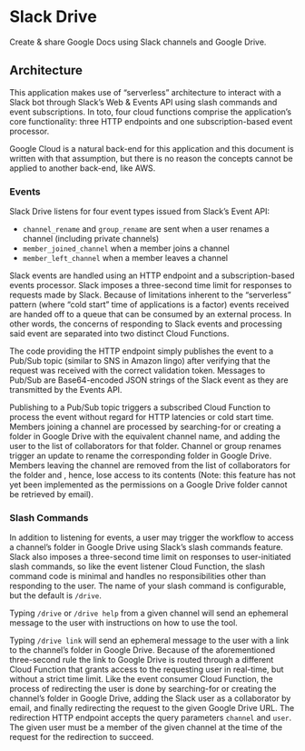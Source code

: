 # Slack Drive
Create & share Google Docs using Slack channels and Google Drive.

## Architecture
This application makes use of “serverless” architecture to interact with a Slack bot through Slack’s Web & Events API using slash commands and event subscriptions. In toto, four cloud functions comprise the application’s core functionality: three HTTP endpoints and one subscription-based event processor.

Google Cloud is a natural back-end for this application and this document is written with that assumption, but there is no reason the concepts cannot be applied to another back-end, like AWS.

### Events

Slack Drive listens for four event types issued from Slack’s Event API:
* `channel_rename` and `group_rename` are sent when a user renames a channel (including private channels)
* `member_joined_channel` when a member joins a channel
* `member_left_channel` when a member leaves a channel

Slack events are handled using an HTTP endpoint and a subscription-based events processor. Slack imposes a three-second time limit for responses to requests made by Slack. Because of limitations inherent to the “serverless” pattern (where “cold start” time of applications is a factor) events received are handed off to a queue that can be consumed by an external process. In other words, the concerns of responding to Slack events and processing said event are separated into two distinct Cloud Functions. 

The code providing the HTTP endpoint simply publishes the event to a Pub/Sub topic (similar to SNS in Amazon lingo) after verifying that the request was received with the correct validation token. Messages to Pub/Sub are Base64-encoded JSON strings of the Slack event as they are transmitted by the Events API.

Publishing to a Pub/Sub topic triggers a subscribed Cloud Function to process the event without regard for HTTP latencies or cold start time. Members joining a channel are processed by searching-for or creating a folder in Google Drive with the equivalent channel name, and adding the user to the list of collaborators for that folder. Channel or group renames trigger an update to rename the corresponding folder in Google Drive. Members leaving the channel are removed from the list of collaborators for the folder and , hence, lose access to its contents (Note: this feature has not yet been implemented as the permissions on a Google Drive folder cannot be retrieved by email).

### Slash Commands

In addition to listening for events, a user may trigger the workflow to access a channel’s folder in Google Drive using Slack’s slash commands feature. Slack also imposes a three-second time limit on responses to user-initiated slash commands, so like the event listener Cloud Function, the slash command code is minimal and handles no responsibilities other than responding to the user. The name of your slash command is configurable, but the default is `/drive`.

Typing `/drive` or `/drive help` from a given channel will send an ephemeral message to the user with instructions on how to use the tool.

Typing `/drive link` will send an ephemeral message to the user with a link to the channel’s folder in Google Drive. Because of the aforementioned three-second rule the link to Google Drive is routed through a different Cloud Function that grants access to the requesting user in real-time, but without a strict time limit. Like the event consumer Cloud Function, the process of redirecting the user is done by searching-for or creating the channel’s folder in Google Drive, adding the Slack user as a collaborator by email, and finally redirecting the request to the given Google Drive URL. The redirection HTTP endpoint accepts the query parameters `channel` and `user`. The given user must be a member of the given channel at the time of the request for the redirection to succeed.
